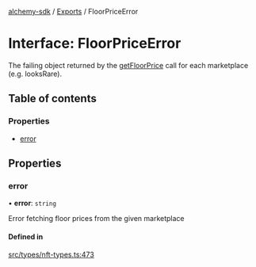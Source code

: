 [alchemy-sdk](../README.md) / [Exports](../modules.md) / FloorPriceError

# Interface: FloorPriceError

The failing object returned by the [getFloorPrice](../classes/NftNamespace.md#getfloorprice) call for each
marketplace (e.g. looksRare).

## Table of contents

### Properties

- [error](FloorPriceError.md#error)

## Properties

### error

• **error**: `string`

Error fetching floor prices from the given marketplace

#### Defined in

[src/types/nft-types.ts:473](https://github.com/alchemyplatform/alchemy-sdk-js/blob/311be54/src/types/nft-types.ts#L473)
